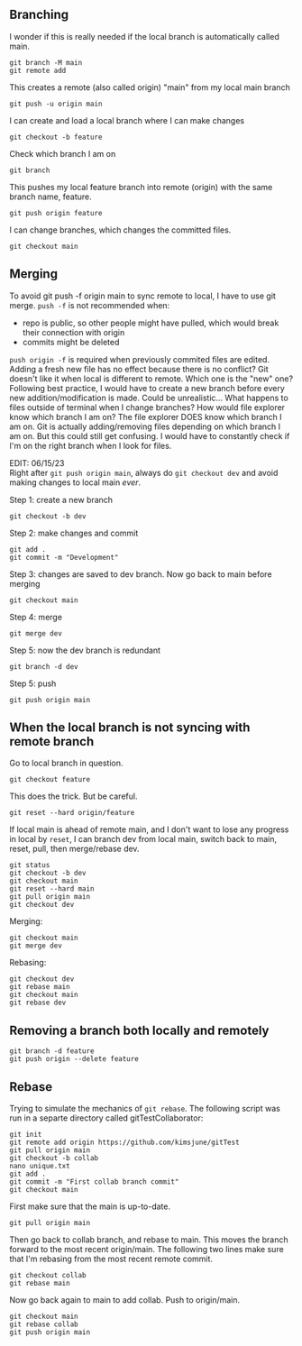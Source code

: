 ## Branching
I wonder if this is really needed if the local branch is automatically called main.  
```
git branch -M main
git remote add
```

This creates a remote (also called origin) "main" from my local main branch   
```
git push -u origin main
```

I can create and load a local branch where I can make changes  
```
git checkout -b feature
```

Check which branch I am on  
```
git branch
```

This pushes my local feature branch into remote (origin) with the same branch name, feature.  
```
git push origin feature
```

I can change branches, which changes the committed files.  
```
git checkout main
```

## Merging
To avoid git push -f origin main to sync remote to local, I have to use git merge. `push -f` is not recommended when: 
- repo is public, so other people might have pulled, which would break their connection with origin
- commits might be deleted

`push origin -f` is required when previously commited files are edited. Adding a fresh new file has no effect because there is no conflict? 
Git doesn't like it when local is different to remote. Which one is the "new" one? 
Following best practice, I would have to create a new branch before every new addition/modification is made. Could be unrealistic... 
What happens to files outside of terminal when I change branches? How would file explorer know which branch I am on? 
The file explorer DOES know which branch I am on. Git is actually adding/removing files depending on which branch I am on. 
But this could still get confusing. I would have to constantly check if I'm on the right branch when I look for files.  

EDIT: 06/15/23  
Right after `git push origin main`, always do `git checkout dev` and avoid making changes to local main *ever*.  

 

Step 1: create a new branch  
```
git checkout -b dev
```

Step 2: make changes and commit  
```
git add . 
git commit -m "Development"
```
Step 3: changes are saved to dev branch. Now go back to main before merging  
```
git checkout main
```

Step 4: merge  
```
git merge dev
```

Step 5: now the dev branch is redundant  
```
git branch -d dev
```

Step 5: push  
```
git push origin main
```

## When the local branch is not syncing with remote branch
Go to local branch in question.  
```
git checkout feature
``` 

This does the trick. But be careful.    
```
git reset --hard origin/feature
```
If local main is ahead of remote main, and I don't want to lose 
any progress in local by `reset`, I can branch dev from local main, switch back to main, reset, pull, then merge/rebase dev.  
```
git status
git checkout -b dev
git checkout main
git reset --hard main
git pull origin main
git checkout dev
```
Merging:  
```
git checkout main
git merge dev
```
Rebasing:
```
git checkout dev
git rebase main
git checkout main
git rebase dev
```

## Removing a branch both locally and remotely
```
git branch -d feature
git push origin --delete feature
```

## Rebase
Trying to simulate the mechanics of `git rebase`. The following script was run in a separte directory called gitTestCollaborator:  
```
git init
git remote add origin https://github.com/kimsjune/gitTest
git pull origin main
git checkout -b collab
nano unique.txt
git add . 
git commit -m "First collab branch commit"
git checkout main
```
First make sure that the main is up-to-date.  
```
git pull origin main 
```
Then go back to collab branch, and rebase to main. This moves the branch forward to the most recent origin/main. The following two lines make sure that I'm rebasing from the most recent remote commit. 
```
git checkout collab
git rebase main
```
Now go back again to main to add collab. Push to origin/main.  
```
git checkout main
git rebase collab
git push origin main
```

